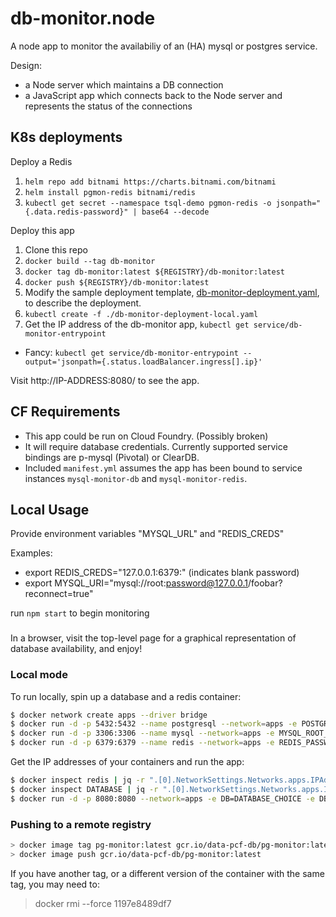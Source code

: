 # db-monitor.node

A node app to monitor the availabiliy of an (HA) mysql or postgres service.

Design:
- a Node server which maintains a DB connection
- a JavaScript app which connects back to the Node server and represents the status of the connections

## K8s deployments

Deploy a Redis
1. `helm repo add bitnami https://charts.bitnami.com/bitnami`
1. `helm install pgmon-redis bitnami/redis`
1. `kubectl get secret --namespace tsql-demo pgmon-redis -o jsonpath="{.data.redis-password}" | base64 --decode`

Deploy this app
1. Clone this repo
1. `docker build --tag db-monitor`
1. `docker tag db-monitor:latest ${REGISTRY}/db-monitor:latest`
1. `docker push ${REGISTRY}/db-monitor:latest`
1. Modify the sample deployment template, [db-monitor-deployment.yaml](db-monitor-deployment.yaml), to describe the deployment.
1. `kubectl create -f ./db-monitor-deployment-local.yaml`
1. Get the IP address of the db-monitor app, `kubectl get service/db-monitor-entrypoint`
  - Fancy: `kubectl get service/db-monitor-entrypoint --output='jsonpath={.status.loadBalancer.ingress[].ip}'`

Visit http://IP-ADDRESS:8080/ to see the app.

## CF Requirements
- This app could be run on Cloud Foundry. (Possibly broken)
- It will require database credentials. Currently supported service bindings are p-mysql (Pivotal) or ClearDB.
- Included `manifest.yml` assumes the app has been bound to service instances `mysql-monitor-db` and `mysql-monitor-redis`.

## Local Usage
Provide environment variables "MYSQL_URL" and "REDIS_CREDS"

Examples:
- export REDIS_CREDS="127.0.0.1:6379:" (indicates blank password)
- export MYSQL_URI="mysql://root:password@127.0.0.1/foobar?reconnect=true"

run `npm start` to begin monitoring

###

In a browser, visit the top-level page for a graphical representation of database availability, and enjoy!


### Local mode

To run locally, spin up a database and a redis container:

```sh
$ docker network create apps --driver bridge
$ docker run -d -p 5432:5432 --name postgresql --network=apps -e POSTGRESQL_PASSWORD=passw0rd bitnami/postgresql:latest
$ docker run -d -p 3306:3306 --name mysql --network=apps -e MYSQL_ROOT_PASSWORD=passw0rd bitnami/mysql:latest
$ docker run -d -p 6379:6379 --name redis --network=apps -e REDIS_PASSWORD=passw0rd -e ALLOW_EMPTY_PASSSWORD=no bitnami/redis:latest
```

Get the IP addresses of your containers and run the app:

```sh
$ docker inspect redis | jq -r ".[0].NetworkSettings.Networks.apps.IPAddress"
$ docker inspect DATABASE | jq -r ".[0].NetworkSettings.Networks.apps.IPAddress"
$ docker run -d -p 8080:8080 --network=apps -e DB=DATABASE_CHOICE -e DB_HOST=IP_ADDRESS -e DB_USER={postgres,root} -e DB_PASSWORD=passw0rd -e REDIS_CREDS=REDIS_IP:6379:passw0rd pg-monitor
```

### Pushing to a remote registry

```sh
> docker image tag pg-monitor:latest gcr.io/data-pcf-db/pg-monitor:latest
> docker image push gcr.io/data-pcf-db/pg-monitor:latest
```

If you have another tag, or a different version of the container with the same tag, you may need to:
> docker rmi --force 1197e8489df7
